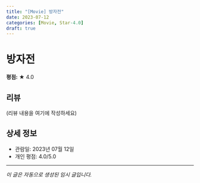 ```yaml
---
title: "[Movie] 방자전"
date: 2023-07-12
categories: [Movie, Star-4.0]
draft: true
---
```


# 방자전

**평점:** ★ 4.0

## 리뷰

(리뷰 내용을 여기에 작성하세요)

## 상세 정보

- 관람일: 2023년 07월 12일
- 개인 평점: 4.0/5.0

---

*이 글은 자동으로 생성된 임시 글입니다.*
